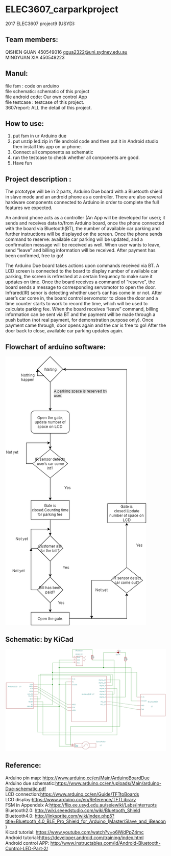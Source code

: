 # ELEC3607_carparkproject
2017 ELEC3607 project9 (USYD):  

## Team members: 
QISHEN GUAN 450549016  qgua2322@uni.sydney.edu.au  
MINGYUAN XIA  450549223


## Manul: 
file fsm : code on arduino   
file schematic: schematic of this project  
file android code: Our own control App  
file testcase : testcase of this project.  
3607report: ALL the detail of this project.  

## How to use:  
1. put fsm in ur Arduino due  
2. put unzip led.zip in file android code and then put it in Android studio then install this app on ur phone.
3. Connect all components as schematic
4. run the testcase to check whether all components are good.
5. Have fun

       

## Project description :  
The prototype will be in 2 parts, Arduino Due board with a Bluetooth shield in slave mode and an android phone as a controller. There are also several hardware components connected to Arduino in order to complete the full features we expected. 

An android phone acts as a controller (An App will be developed for user); it sends and receives data to/from Arduino board, once the phone connected with the board via Bluetooth(BT), the number of available car parking and further instructions will be displayed on the screen. Once the phone sends command to reserve: available car parking will be updated, and a confirmation message will be received as well. When user wants to leave, send “leave” and billing information will be received. After payment has been confirmed, free to go!

The Arduino Due board takes actions upon commands received via BT. A LCD screen is connected to the board to display number of available car parking, the screen is refreshed at a certain frequency to make sure it updates on time. Once the board receives a command of “reserve”, the board sends a message to corresponding servomotor to open the door. Infrared(IR) senor is detecting whether user’s car has come in or not. After user’s car come in, the board control servomotor to close the door and a time counter starts to work to record the time, which will be used to calculate parking fee. When the board receives “leave” command, billing information can be sent via BT and the payment will be made through a push button (not real payment, for demonstration purpose only). Once payment came through, door opens again and the car is free to go! After the door back to close, available car parking updates again.  


## Flowchart of arduino software:  
![flowchart](/flowchart.png "Flowchart")


## Schematic: by KiCad
![schematic](/schematic.png "Schematic")

## Reference:
Arduino pin map: https://www.arduino.cc/en/Main/ArduinoBoardDue  
Arduino due schematic:https://www.arduino.cc/en/uploads/Main/arduino-Due-schematic.pdf   
LCD connection:https://www.arduino.cc/en/Guide/TFTtoBoards   
LCD display:https://www.arduino.cc/en/Reference/TFTLibrary  
FSM in Appendeix A:https://flip.ee.usyd.edu.au/seiewiki/Labs/interrupts  
Bluetooth2.0: http://wiki.seeedstudio.com/wiki/Bluetooth_Shield  
Bluetooth4.0: http://linksprite.com/wiki/index.php5?title=Bluetooth_4.0_BLE_Pro_Shield_for_Arduino_(Master/Slave_and_iBeacon)  
Kicad tutorial: https://www.youtube.com/watch?v=o6IWdPpZ4mc  
Android tutorial:https://developer.android.com/training/index.html  
Android control APP: http://www.instructables.com/id/Android-Bluetooth-Control-LED-Part-2/  


       
